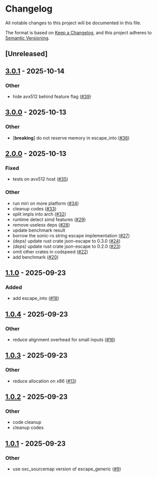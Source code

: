 # Changelog

All notable changes to this project will be documented in this file.

The format is based on [Keep a Changelog](https://keepachangelog.com/en/1.0.0/),
and this project adheres to [Semantic Versioning](https://semver.org/spec/v2.0.0.html).

## [Unreleased]

## [3.0.1](https://github.com/napi-rs/json-escape-simd/compare/json-escape-simd-v3.0.0...json-escape-simd-v3.0.1) - 2025-10-14

### Other

- hide avx512 behind feature flag ([#39](https://github.com/napi-rs/json-escape-simd/pull/39))

## [3.0.0](https://github.com/napi-rs/json-escape-simd/compare/json-escape-simd-v2.0.0...json-escape-simd-v3.0.0) - 2025-10-13

### Other

- [**breaking**] do not reserve memory in escape_into ([#36](https://github.com/napi-rs/json-escape-simd/pull/36))

## [2.0.0](https://github.com/napi-rs/json-escape-simd/compare/json-escape-simd-v1.1.0...json-escape-simd-v2.0.0) - 2025-10-13

### Fixed

- tests on avx512 host ([#35](https://github.com/napi-rs/json-escape-simd/pull/35))

### Other

- run miri on more platform ([#34](https://github.com/napi-rs/json-escape-simd/pull/34))
- cleanup codes ([#33](https://github.com/napi-rs/json-escape-simd/pull/33))
- split impls into arch ([#32](https://github.com/napi-rs/json-escape-simd/pull/32))
- runtime detect simd features ([#29](https://github.com/napi-rs/json-escape-simd/pull/29))
- remove useless deps ([#28](https://github.com/napi-rs/json-escape-simd/pull/28))
- update benchmark result
- borrow the sonic-rs string escape implementation ([#27](https://github.com/napi-rs/json-escape-simd/pull/27))
- *(deps)* update rust crate json-escape to 0.3.0 ([#24](https://github.com/napi-rs/json-escape-simd/pull/24))
- *(deps)* update rust crate json-escape to 0.2.0 ([#23](https://github.com/napi-rs/json-escape-simd/pull/23))
- omit other crates in codspeed ([#22](https://github.com/napi-rs/json-escape-simd/pull/22))
- add benchmark ([#20](https://github.com/napi-rs/json-escape-simd/pull/20))

## [1.1.0](https://github.com/napi-rs/json-escape-simd/compare/json-escape-simd-v1.0.4...json-escape-simd-v1.1.0) - 2025-09-23

### Added

- add escape_into ([#18](https://github.com/napi-rs/json-escape-simd/pull/18))

## [1.0.4](https://github.com/napi-rs/json-escape-simd/compare/json-escape-simd-v1.0.3...json-escape-simd-v1.0.4) - 2025-09-23

### Other

- reduce alignment overhead for small inputs ([#16](https://github.com/napi-rs/json-escape-simd/pull/16))

## [1.0.3](https://github.com/napi-rs/json-escape-simd/compare/json-escape-simd-v1.0.2...json-escape-simd-v1.0.3) - 2025-09-23

### Other

- reduce allocation on x86 ([#13](https://github.com/napi-rs/json-escape-simd/pull/13))

## [1.0.2](https://github.com/napi-rs/json-escape-simd/compare/json-escape-simd-v1.0.1...json-escape-simd-v1.0.2) - 2025-09-23

### Other

- code cleanup
- cleanup codes

## [1.0.1](https://github.com/napi-rs/json-escape-simd/compare/json-escape-simd-v1.0.0...json-escape-simd-v1.0.1) - 2025-09-23

### Other

- use oxc_sourcemap version of escape_generic ([#9](https://github.com/napi-rs/json-escape-simd/pull/9))
